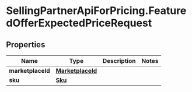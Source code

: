 # SellingPartnerApiForPricing.FeaturedOfferExpectedPriceRequest

## Properties
Name | Type | Description | Notes
------------ | ------------- | ------------- | -------------
**marketplaceId** | [**MarketplaceId**](MarketplaceId.md) |  | 
**sku** | [**Sku**](Sku.md) |  | 


